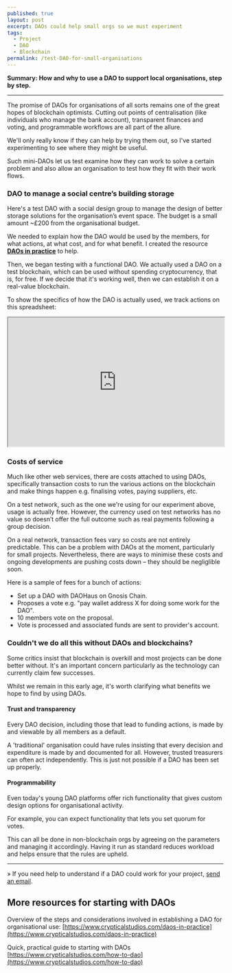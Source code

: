 ```yaml
---
published: true
layout: post
excerpt: DAOs could help small orgs so we must experiment
tags:
  - Project
  - DAO
  - Blockchain
permalink: /test-DAO-for-small-organisations
---
```


**Summary: How and why to use a DAO to support local organisations, step by step.**

<hr/>

The promise of DAOs for organisations of all sorts remains one of the great hopes of blockchain optimists. Cutting out points of centralisation (like individuals who manage the bank account), transparent finances and voting, and programmable workflows are all part of the allure.

We'll only really know if they can help by trying them out, so I've started experimenting to see where they might be useful.

Such mini-DAOs let us test examine how they can work to solve a certain problem and also allow an organisation to test how they fit with their work flows.

### DAO to manage a social centre’s building storage

Here's a test DAO with a social design group to manage the design of better storage solutions for the organisation’s event space. The budget is a small amount ~£200 from the organisational budget. 

We needed to explain how the DAO would be used by the members, for what actions, at what cost, and for what benefit. I created the resource [**DAOs in practice**](https://www.crypticalstudios.com/daos-in-practice) to help.

Then, we began testing with a functional DAO. We actually used a DAO on a test blockchain, which can be used without spending cryptocurrency, that is, for free. If we decide that it's working well, then we can establish it on a real-value blockchain.

To show the specifics of how the DAO is actually used, we track actions on this spreadsheet:

<iframe src="https://docs.google.com/spreadsheets/d/e/2PACX-1vQlSJJ6nxAlotJck7oJWq18VXzR5S1qNAb53mojHdtU37WVGMrlERlEBms3kmtkjhyxqiO7JP5t09Fb/pubhtml?gid=0&amp;single=true&amp;widget=true&amp;headers=false&amp;range=A1:E3" width="100%" height="300px"></iframe>



### Costs of service

Much like other web services, there are costs attached to using DAOs, specifically transaction costs to run the various actions on the blockchain and make things happen e.g. finalising votes, paying suppliers, etc.

On a test network, such as the one we're using for our experiment above, usage is actually free. However, the currency used on test networks has no value so doesn’t offer the full outcome such as real payments following a group decision.

On a real network, transaction fees vary so costs are not entirely predictable. This can be a problem with DAOs at the moment, particularly for small projects. Nevertheless, there are ways to minimise these costs and ongoing developments are pushing costs down – they should be negliglible soon.

Here is a sample of fees for a bunch of actions:

 - Set up a DAO with DAOHaus on Gnosis Chain.
 - Proposes a vote e.g. "pay wallet address X for doing some work for the DAO".
 - 10 members vote on the proposal.
 - Vote is processed and associated funds are sent to provider's account.


### Couldn't we do all this without DAOs and blockchains?

Some critics insist that blockchain is overkill and most projects can be done better without. It's an important concern particularly as the technology can currently claim few successes.

Whilst we remain in this early age, it's worth clarifying what benefits we hope to find by using DAOs.

#### Trust and transparency

Every DAO decision, including those that lead to funding actions, is made by and viewable by all members as a default.

A 'traditional' organisation could have rules insisting that every decision and expenditure is made by and documented for all. However, trusted treasurers can often act independently. This is just not possible if a DAO has been set up properly.

#### Programmability

Even today's young DAO platforms offer rich functionality that gives custom design options for organisational activity.

For example, you can expect functionality that lets you set quorum for votes.

This can all be done in non-blockchain orgs by agreeing on the parameters and managing it accordingly. Having it run as standard reduces workload and helps ensure that the rules are upheld.

<hr/>

» If you need help to understand if a DAO could work for your project, [send an email](mailto:matthewlinares@protonmail.com).


## More resources for starting with DAOs

Overview of the steps and considerations involved in establishing a DAO for organisational use: [https://www.crypticalstudios.com/daos-in-practice](https://www.crypticalstudios.com/daos-in-practice)

Quick, practical guide to starting with DAOs [https://www.crypticalstudios.com/how-to-dao](https://www.crypticalstudios.com/how-to-dao)
